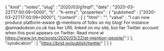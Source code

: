 {
  "kind" : "notes",
  "slug" : "2020/03/g1mpf",
  "date" : "2020-03-22T17:00:09+0000",
  "h" : "h-entry",
  "properties" : {
    "published" : ["2020-03-22T17:00:09+0000"],
    "content" : [ {
      "html" : "",
      "value" : "I can now produce platform-aware @-mentions of folks on my blog! For instance @annadodson.co.uk has her URL linked on my site, but her Twitter account when this post appears on Twitter. Read more at https://www.jvt.me/posts/2020/03/22/at-mention-people/"
    } ],
    "syndication" : [ "https://brid.gy/publish/twitter" ]
  }
}

